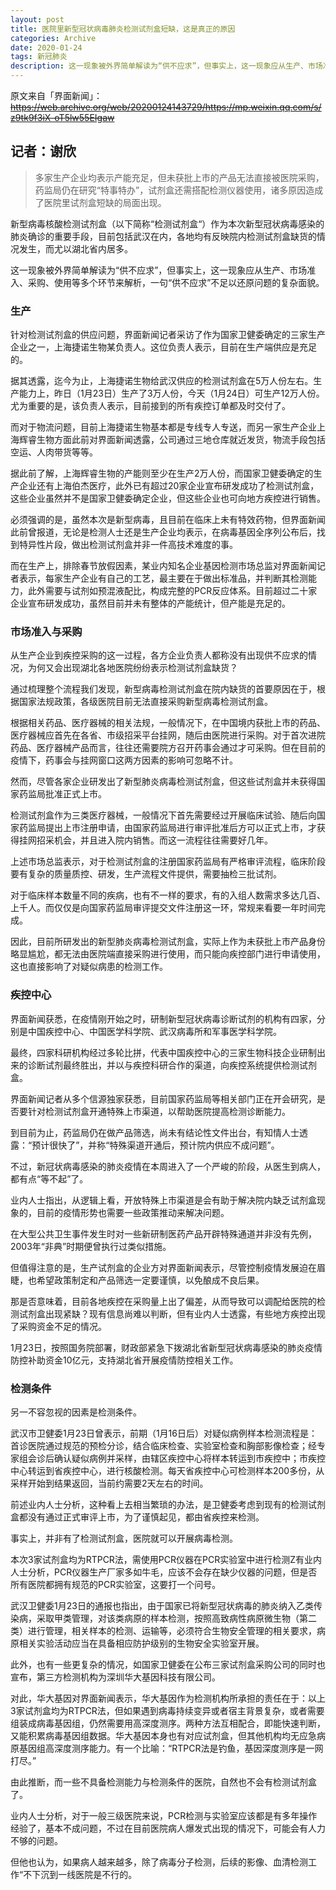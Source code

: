 ```yaml
---
layout: post
title: 医院里新型冠状病毒肺炎检测试剂盒短缺，这是真正的原因
categories: Archive
date: 2020-01-24
tags: 新冠肺炎
description: 这一现象被外界简单解读为“供不应求”，但事实上，这一现象应从生产、市场准入、采购、使用等多个环节来解析，一句“供不应求”不足以还原问题的复杂面貌。
---
```

原文来自「界面新闻」：~~<https://web.archive.org/web/20200124143729/https://mp.weixin.qq.com/s/z9tk9f3iX-oT5lw55EIgaw>~~

记者：谢欣
---

> 多家生产企业均表示产能充足，但未获批上市的产品无法直接被医院采购，药监局仍在研究“特事特办”，试剂盒还需搭配检测仪器使用，诸多原因造成了医院里试剂盒短缺的局面出现。

新型病毒核酸检测试剂盒（以下简称“检测试剂盒“）作为本次新型冠状病毒感染的肺炎确诊的重要手段，目前包括武汉在内，各地均有反映院内检测试剂盒缺货的情况发生，而尤以湖北省内居多。

这一现象被外界简单解读为“供不应求”，但事实上，这一现象应从生产、市场准入、采购、使用等多个环节来解析，一句“供不应求”不足以还原问题的复杂面貌。

### 生产

针对检测试剂盒的供应问题，界面新闻记者采访了作为国家卫健委确定的三家生产企业之一，上海捷诺生物某负责人。这位负责人表示，目前在生产端供应是充足的。

据其透露，迄今为止，上海捷诺生物给武汉供应的检测试剂盒在5万人份左右。生产能力上，昨日（1月23日）生产了3万人份，今天（1月24日）可生产12万人份。尤为重要的是，该负责人表示，目前接到的所有疾控订单都及时交付了。

而对于物流问题，目前上海捷诺生物基本都是专线专人专送，而另一家生产企业上海辉睿生物方面此前对界面新闻透露，公司通过三地仓库就近发货，物流手段包括空运、人肉带货等等。

据此前了解，上海辉睿生物的产能则至少在生产2万人份，而国家卫健委确定的生产企业还有上海伯杰医疗，此外已有超过20家企业宣布研发成功了检测试剂盒，这些企业虽然并不是国家卫健委确定企业，但这些企业也可向地方疾控进行销售。

必须强调的是，虽然本次是新型病毒，且目前在临床上未有特效药物，但界面新闻此前曾报道，无论是检测人士还是生产企业均表示，在病毒基因全序列公布后，找到特异性片段，做出检测试剂盒并非一件高技术难度的事。

而在生产上，排除春节放假因素，某业内知名企业基因检测市场总监对界面新闻记者表示，每家生产企业有自己的工艺，最主要在于做出标准品，并判断其检测能力，此外需要与试剂如预混液配比，构成完整的PCR反应体系。目前超过二十家企业宣布研发成功，虽然目前并未有整体的产能统计，但产能是充足的。

### 市场准入与采购

从生产企业到疾控采购的这一过程，各方企业负责人都称没有出现供不应求的情况，为何又会出现湖北各地医院纷纷表示检测试剂盒缺货？

通过梳理整个流程我们发现，新型病毒检测试剂盒在院内缺货的首要原因在于，根据国家法规政策，各级医院目前无法直接采购新型病毒检测试剂盒。

根据相关药品、医疗器械的相关法规，一般情况下，在中国境内获批上市的药品、医疗器械应首先在各省、市级招采平台挂网，随后由医院进行采购。对于首次进院药品、医疗器械产品而言，往往还需要院方召开药事会通过才可采购。但在目前的疫情下，药事会与挂网窗口这两方因素的影响可忽略不计。

然而，尽管各家企业研发出了新型肺炎病毒检测试剂盒，但这些试剂盒并未获得国家药监局批准正式上市。

检测试剂盒作为三类医疗器械，一般情况下首先需要经过开展临床试验、随后向国家药监局提出上市注册申请，由国家药监局进行审评批准后方可以正式上市，才获得挂网招采机会，并且进入院内销售。而这一流程往往需要好几年。

上述市场总监表示，对于检测试剂盒的注册国家药监局有严格审评流程，临床阶段要有复杂的质量质控、研发，生产流程文件提供，需要抽检三批试剂。

对于临床样本数量不同的疾病，也有不一样的要求，有的入组人数需求多达几百、上千人。而仅仅是向国家药监局审评提交文件注册这一环，常规来看要一年时间完成。

因此，目前所研发出的新型肺炎病毒检测试剂盒，实际上作为未获批上市产品身份略显尴尬，都无法由医院端直接采购进行使用，而只能向疾控部门进行申请使用，这也直接影响了对疑似病患的检测工作。

### 疾控中心

界面新闻获悉，在疫情刚开始之时，研制新型冠状病毒诊断试剂的机构有四家，分别是中国疾控中心、中国医学科学院、武汉病毒所和军事医学科学院。

最终，四家科研机构经过多轮比拼，代表中国疾控中心的三家生物科技企业研制出来的诊断试剂最终胜出，并以与疾控科研合作的渠道，向疾控系统提供检测试剂盒。

界面新闻记者从多个信源独家获悉，目前国家药监局等相关部门正在开会研究，是否要针对检测试剂盒开通特殊上市渠道，以帮助医院提高检测诊断能力。

到目前为止，药监局仍在做产品筛选，尚未有结论性文件出台，有知情人士透露：“预计很快了”，并称“特殊渠道开通后，预计院内供应不成问题”。

不过，新冠状病毒感染的肺炎疫情在本周进入了一个严峻的阶段，从医生到病人，都有点“等不起”了。

业内人士指出，从逻辑上看，开放特殊上市渠道是会有助于解决院内缺乏试剂盒现象的，目前的疫情形势也需要一些政策推动来解决问题。

在大型公共卫生事件发生时对一些新研制医药产品开辟特殊通道并非没有先例，2003年“非典”时期便曾执行过类似措施。

但值得注意的是，生产试剂盒的企业方对界面新闻表示，尽管控制疫情发展迫在眉睫，也希望政策制定和产品筛选一定要谨慎，以免酿成不良后果。

那是否意味着，目前各地疾控在采购量上出了偏差，从而导致可以调配给医院的检测试剂盒出现紧缺？现有信息尚难以判断，但有业内人士透露，有些地方疾控出现了采购资金不足的情况。

1月23日，按照国务院部署，财政部紧急下拨湖北省新型冠状病毒感染的肺炎疫情防控补助资金10亿元，支持湖北省开展疫情防控相关工作。

### 检测条件

另一不容忽视的因素是检测条件。

武汉市卫健委1月23日曾表示，前期（1月16日后）对疑似病例样本检测流程是：首诊医院通过规范的预检分诊，结合临床检查、实验室检查和胸部影像检查；经专家组会诊后确认疑似病例并采样，由辖区疾控中心将样本转运到市疾控中；市疾控中心转运到省疾控中心，进行核酸检测。每天省疾控中心可检测样本200多份，从采样开始到结果返回，当前约需要2天左右的时间。

前述业内人士分析，这种看上去相当繁琐的办法，是卫健委考虑到现有的检测试剂盒都没有通过正式审评上市，为了谨慎起见，都由省疾控来检测。

事实上，并非有了检测试剂盒，医院就可以开展病毒检测。

本次3家试剂盒均为RTPCR法，需使用PCR仪器在PCR实验室中进行检测Z有业内人士分析，PCR仪器生产厂家多如牛毛，应该不会存在缺少仪器的问题，但是否所有医院都拥有规范的PCR实验室，这要打一个问号。

武汉卫健委1月23日的通报也指出，由于国家已将新型冠状病毒的肺炎纳入乙类传染病，采取甲类管理，对该类病原的样本检测，按照高致病性病原微生物（第二类）进行管理，相关样本的检测、运输等，必须符合生物安全管理的相关要求，病原相关实验活动应当在具备相应防护级别的生物安全实验室开展。

此外，也有一些更复杂的情况，如国家卫健委在公布三家试剂盒采购公司的同时也宣布，第三方检测机构为深圳华大基因科技有限公司。

对此，华大基因对界面新闻表示，华大基因作为检测机构所承担的责任在于：以上3家试剂盒均为RTPCR法，但如果遇到病毒持续变异或者宿主背景复杂，或者需要组装成病毒基因组，仍然需要用高深度测序。两种方法互相配合，即能快速判断，又能积累病毒基因组数据。华大基因本身也有对应试剂盒，但其他机构均无应急病原基因组高深度测序能力。有一个比喻：“RTPCR法是钓鱼，基因深度测序是一网打尽。”

由此推断，而一些不具备检测能力与检测条件的医院，自然也不会有检测试剂盒了。

业内人士分析，对于一般三级医院来说，PCR检测与实验室应该都是有多年操作经验了，基本不成问题，不过在目前医院病人爆发式出现的情况下，可能会有人力不够的问题。

但他也认为，如果病人越来越多，除了病毒分子检测，后续的影像、血清检测工作“不下沉到一线医院是不行的。
